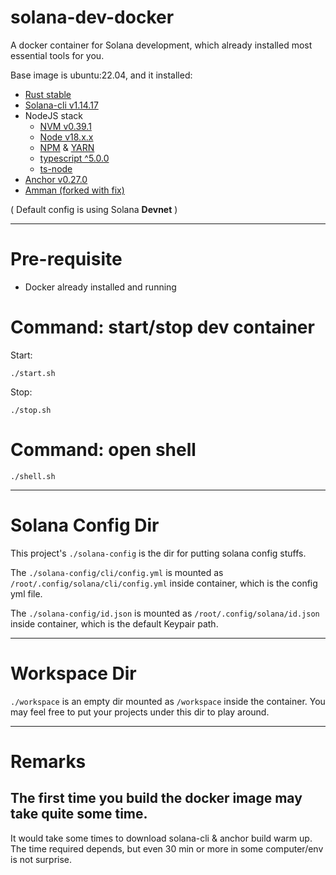 # solana-dev-docker

A docker container for Solana development, which already installed most essential tools for you.

Base image is ubuntu:22.04, and it installed:
- [Rust stable](https://www.rust-lang.org/)
- [Solana-cli v1.14.17](https://github.com/solana-labs/solana)
- NodeJS stack
  - [NVM v0.39.1](https://github.com/nvm-sh/nvm)
  - [Node v18.x.x](https://nodejs.org/en)
  - [NPM](https://www.npmjs.com/) & [YARN](https://www.npmjs.com/package/yarn)
  - [typescript ^5.0.0](https://www.npmjs.com/package/typescript)
  - [ts-node](https://www.npmjs.com/package/ts-node)
- [Anchor v0.27.0](https://www.npmjs.com/package/@coral-xyz/anchor-cli/v/0.27.0)
- [Amman (forked with fix)](https://github.com/karlvlam/amman/tree/fix/build-issue-client-v0.2.4)

( Default config is using Solana **Devnet** )

--------

# Pre-requisite
- Docker already installed and running


# Command: start/stop dev container

Start:
```
./start.sh
```

Stop:
```
./stop.sh
```

# Command: open shell 

```
./shell.sh
```

--------

# Solana Config Dir

This project's `./solana-config` is the dir for putting solana config stuffs.

The `./solana-config/cli/config.yml` is mounted as `/root/.config/solana/cli/config.yml` inside container, which is the config yml file.

The `./solana-config/id.json` is mounted as `/root/.config/solana/id.json` inside container, which is the default Keypair path.

--------

# Workspace Dir

`./workspace` is an empty dir mounted as `/workspace` inside the container. You may feel free to put your projects under this dir to play around.

--------

# Remarks

## The first time you build the docker image may take quite some time.

It would take some times to download solana-cli & anchor build warm up. The time required depends, but even 30 min or more in some computer/env is not surprise.

